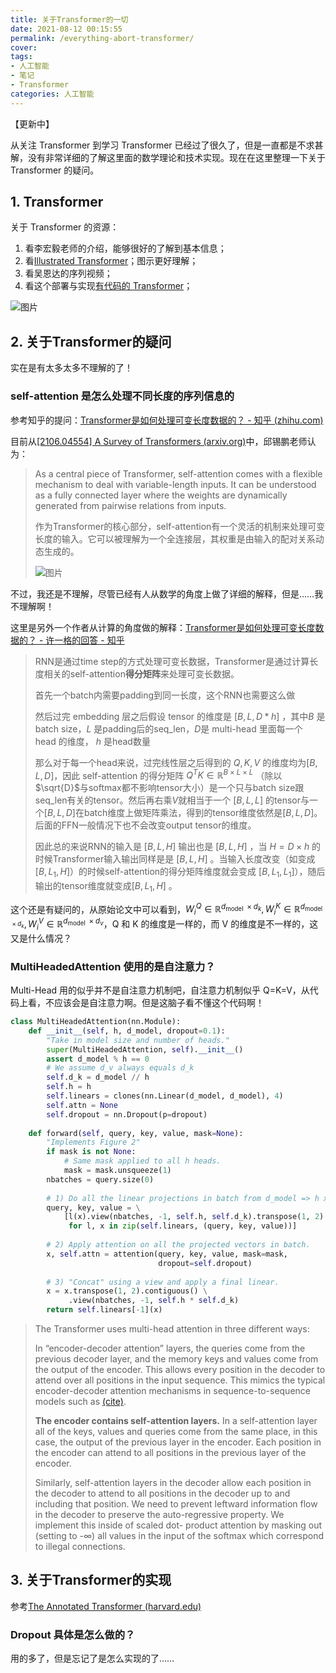 ```yaml
---
title: 关于Transformer的一切
date: 2021-08-12 00:15:55
permalink: /everything-abort-transformer/
cover: 
tags: 
- 人工智能
- 笔记
- Transformer
categories: 人工智能
---
```

【更新中】

从关注 Transformer 到学习 Transformer 已经过了很久了，但是一直都是不求甚解，没有非常详细的了解这里面的数学理论和技术实现。现在在这里整理一下关于 Transformer 的疑问。

## 1. Transformer

关于 Transformer 的资源：

1. 看李宏毅老师的介绍，能够很好的了解到基本信息；
2. 看[Illustrated Transformer](http://jalammar.github.io/illustrated-transformer/)；图示更好理解；
3. 看吴恩达的序列视频；
4. 看这个部署与实现[有代码的 Transformer](http://nlp.seas.harvard.edu/2018/04/03/attention.html)；

![图片](https://xerrors.oss-cn-shanghai.aliyuncs.com/imgs/20210812204537-imagepng)

## 2. 关于Transformer的疑问

实在是有太多太多不理解的了！

### self-attention 是怎么处理不同长度的序列信息的

参考知乎的提问：[Transformer是如何处理可变长度数据的？ - 知乎 (zhihu.com)](https://www.zhihu.com/question/445895638)

目前从[[2106.04554] A Survey of Transformers (arxiv.org)](https://arxiv.org/abs/2106.04554)中，邱锡鹏老师认为：

> As a central piece of Transformer, self-attention comes with a flexible mechanism to deal with variable-length inputs. It can be understood as a fully connected layer where the weights are dynamically generated from pairwise relations from inputs.
>
> 作为Transformer的核心部分，self-attention有一个灵活的机制来处理可变长度的输入。它可以被理解为一个全连接层，其权重是由输入的配对关系动态生成的。
>
> ![图片](https://xerrors.oss-cn-shanghai.aliyuncs.com/imgs/20210812203053-imagepng)

不过，我还是不理解，尽管已经有人从数学的角度上做了详细的解释，但是……我不理解啊！

这里是另外一个作者从计算的角度做的解释：[Transformer是如何处理可变长度数据的？ - 许一格的回答 - 知乎](https://www.zhihu.com/question/445895638/answer/1788498350)

> RNN是通过time step的方式处理可变长数据，Transformer是通过计算长度相关的self-attention**得分矩阵**来处理可变长数据。
>
> 首先一个batch内需要padding到同一长度，这个RNN也需要这么做
>
> 然后过完 embedding 层之后假设 tensor 的维度是 $[B, L, D * h]$ ，其中$B$ 是batch size，$L$ 是padding后的seq_len，$D$是 multi-head 里面每一个 head 的维度， $h$ 是head数量
>
> 那么对于每一个head来说，过完线性层之后得到的 $Q,K,V$ 的维度均为$[B, L, D]$，因此 self-attention  的得分矩阵 $Q^{T} K \in \mathbb{R}^{B \times L \times L}$ （除以$\sqrt{D}$与softmax都不影响tensor大小）是一个只与batch size跟seq_len有关的tensor。然后再右乘$V$就相当于一个 $[B,L,L]$ 的tensor与一个$[B,L,D]$在batch维度上做矩阵乘法，得到的tensor维度依然是$[B,L,D]$。后面的FFN一般情况下也不会改变output tensor的维度。
>
> 因此总的来说RNN的输入是 $[B,L,H]$ 输出也是 $[B,L,H]$ ，当 $H=D \times h$ 的时候Transformer输入输出同样是是 $[B,L,H]$ 。当输入长度改变（如变成 $[B,L_1,H]$）的时候self-attention的得分矩阵维度就会变成 $[B,L_1,L_1]$），随后输出的tensor维度就变成$[B,L_1,H]$ 。

这个还是有疑问的，从原始论文中可以看到，$W_{i}^{Q} \in \mathbb{R}^{d_{\text {model }} \times d_{k}}, W_{i}^{K} \in \mathbb{R}^{d_{\text {model } \times d_{k}}}, W_{i}^{V} \in \mathbb{R}^{d_{\text {model }} \times d_{v}}$，Q 和 K 的维度是一样的，而 V 的维度是不一样的，这又是什么情况？

### MultiHeadedAttention 使用的是自注意力？

Multi-Head 用的似乎并不是自注意力机制吧，自注意力机制似乎 Q=K=V，从代码上看，不应该会是自注意力啊。但是这脑子看不懂这个代码啊！

```python
class MultiHeadedAttention(nn.Module):
    def __init__(self, h, d_model, dropout=0.1):
        "Take in model size and number of heads."
        super(MultiHeadedAttention, self).__init__()
        assert d_model % h == 0
        # We assume d_v always equals d_k
        self.d_k = d_model // h
        self.h = h
        self.linears = clones(nn.Linear(d_model, d_model), 4)
        self.attn = None
        self.dropout = nn.Dropout(p=dropout)
  
    def forward(self, query, key, value, mask=None):
        "Implements Figure 2"
        if mask is not None:
            # Same mask applied to all h heads.
            mask = mask.unsqueeze(1)
        nbatches = query.size(0)
  
        # 1) Do all the linear projections in batch from d_model => h x d_k 
        query, key, value = \
            [l(x).view(nbatches, -1, self.h, self.d_k).transpose(1, 2)
             for l, x in zip(self.linears, (query, key, value))]
  
        # 2) Apply attention on all the projected vectors in batch. 
        x, self.attn = attention(query, key, value, mask=mask, 
                                 dropout=self.dropout)
  
        # 3) "Concat" using a view and apply a final linear. 
        x = x.transpose(1, 2).contiguous() \
             .view(nbatches, -1, self.h * self.d_k)
        return self.linears[-1](x)
```

> The Transformer uses multi-head attention in three different ways:
>
> In “encoder-decoder attention” layers, the queries come from the previous decoder layer, and the memory keys and values come from the output of the encoder. This allows every position in the decoder to attend over all positions in the input sequence. This mimics the typical encoder-decoder attention mechanisms in sequence-to-sequence models such as [(cite)](https://arxiv.org/abs/1609.08144).
>
> **The encoder contains self-attention layers.** In a self-attention layer all of the keys, values and queries come from the same place, in this case, the output of the previous layer in the encoder. Each position in the encoder can attend to all positions in the previous layer of the encoder.
>
> Similarly, self-attention layers in the decoder allow each position in the decoder to attend to all positions in the decoder up to and including that position. We need to prevent leftward information flow in the decoder to preserve the auto-regressive property. We implement this inside of scaled dot- product attention by masking out (setting to -∞) all values in the input of the softmax which correspond to illegal connections.

## 3. 关于Transformer的实现

参考[The Annotated Transformer (harvard.edu)](http://nlp.seas.harvard.edu/2018/04/03/attention.html)

### Dropout 具体是怎么做的？

用的多了，但是忘记了是怎么实现的了……
